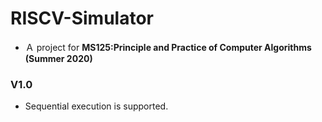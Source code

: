 # RISCV-Simulator

- Ａ project for **MS125:Principle and Practice of Computer Algorithms (Summer 2020)**
### V1.0
- Sequential execution is supported.